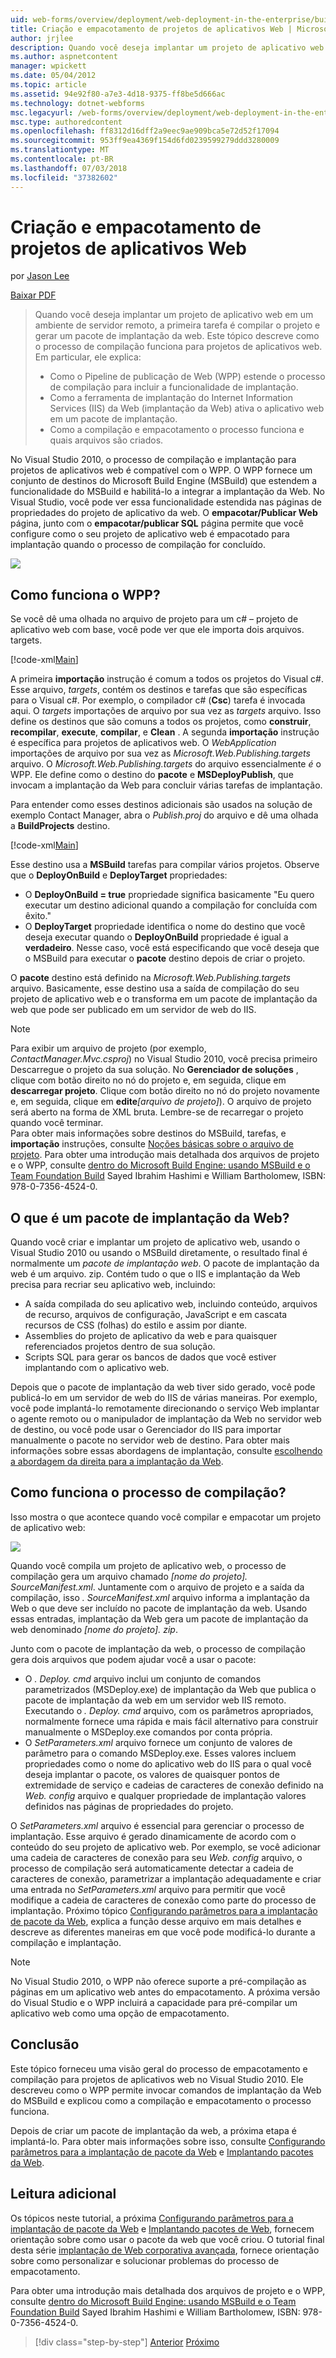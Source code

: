 ```yaml
---
uid: web-forms/overview/deployment/web-deployment-in-the-enterprise/building-and-packaging-web-application-projects
title: Criação e empacotamento de projetos de aplicativos Web | Microsoft Docs
author: jrjlee
description: Quando você deseja implantar um projeto de aplicativo web em um ambiente de servidor remoto, a primeira tarefa é compilar o projeto e gerar um ote de implantação da web...
ms.author: aspnetcontent
manager: wpickett
ms.date: 05/04/2012
ms.topic: article
ms.assetid: 94e92f80-a7e3-4d18-9375-ff8be5d666ac
ms.technology: dotnet-webforms
msc.legacyurl: /web-forms/overview/deployment/web-deployment-in-the-enterprise/building-and-packaging-web-application-projects
msc.type: authoredcontent
ms.openlocfilehash: ff8312d16dff2a9eec9ae909bca5e72d52f17094
ms.sourcegitcommit: 953ff9ea4369f154d6fd0239599279ddd3280009
ms.translationtype: MT
ms.contentlocale: pt-BR
ms.lasthandoff: 07/03/2018
ms.locfileid: "37382602"
---
```

<a name="building-and-packaging-web-application-projects"></a>Criação e empacotamento de projetos de aplicativos Web
====================
por [Jason Lee](https://github.com/jrjlee)

[Baixar PDF](https://msdnshared.blob.core.windows.net/media/MSDNBlogsFS/prod.evol.blogs.msdn.com/CommunityServer.Blogs.Components.WeblogFiles/00/00/00/63/56/8130.DeployingWebAppsInEnterpriseScenarios.pdf)

> Quando você deseja implantar um projeto de aplicativo web em um ambiente de servidor remoto, a primeira tarefa é compilar o projeto e gerar um pacote de implantação da web. Este tópico descreve como o processo de compilação funciona para projetos de aplicativos web. Em particular, ele explica:
> 
> - Como o Pipeline de publicação de Web (WPP) estende o processo de compilação para incluir a funcionalidade de implantação.
> - Como a ferramenta de implantação do Internet Information Services (IIS) da Web (implantação da Web) ativa o aplicativo web em um pacote de implantação.
> - Como a compilação e empacotamento o processo funciona e quais arquivos são criados.


No Visual Studio 2010, o processo de compilação e implantação para projetos de aplicativos web é compatível com o WPP. O WPP fornece um conjunto de destinos do Microsoft Build Engine (MSBuild) que estendem a funcionalidade do MSBuild e habilitá-lo a integrar a implantação da Web. No Visual Studio, você pode ver essa funcionalidade estendida nas páginas de propriedades do projeto de aplicativo da web. O **empacotar/Publicar Web** página, junto com o **empacotar/publicar SQL** página permite que você configure como o seu projeto de aplicativo web é empacotado para implantação quando o processo de compilação for concluído.

![](building-and-packaging-web-application-projects/_static/image1.png)

## <a name="how-does-the-wpp-work"></a>Como funciona o WPP?

Se você dê uma olhada no arquivo de projeto para um c# – projeto de aplicativo web com base, você pode ver que ele importa dois arquivos. targets.


[!code-xml[Main](building-and-packaging-web-application-projects/samples/sample1.xml)]


A primeira **importação** instrução é comum a todos os projetos do Visual c#. Esse arquivo, *targets*, contém os destinos e tarefas que são específicas para o Visual c#. Por exemplo, o compilador c# (**Csc**) tarefa é invocada aqui. O *targets* importações de arquivo por sua vez as *targets* arquivo. Isso define os destinos que são comuns a todos os projetos, como **construir**, **recompilar**, **execute**, **compilar**, e **Clean** . A segunda **importação** instrução é específica para projetos de aplicativos web. O *WebApplication* importações de arquivo por sua vez as *Microsoft.Web.Publishing.targets* arquivo. O *Microsoft.Web.Publishing.targets* do arquivo essencialmente *é* o WPP. Ele define como o destino do **pacote** e **MSDeployPublish**, que invocam a implantação da Web para concluir várias tarefas de implantação.

Para entender como esses destinos adicionais são usados na solução de exemplo Contact Manager, abra o *Publish.proj* do arquivo e dê uma olhada a **BuildProjects** destino.


[!code-xml[Main](building-and-packaging-web-application-projects/samples/sample2.xml)]


Esse destino usa a **MSBuild** tarefas para compilar vários projetos. Observe que o **DeployOnBuild** e **DeployTarget** propriedades:

- O **DeployOnBuild = true** propriedade significa basicamente "Eu quero executar um destino adicional quando a compilação for concluída com êxito."
- O **DeployTarget** propriedade identifica o nome do destino que você deseja executar quando o **DeployOnBuild** propriedade é igual a **verdadeiro**. Nesse caso, você está especificando que você deseja que o MSBuild para executar o **pacote** destino depois de criar o projeto.

O **pacote** destino está definido na *Microsoft.Web.Publishing.targets* arquivo. Basicamente, esse destino usa a saída de compilação do seu projeto de aplicativo web e o transforma em um pacote de implantação da web que pode ser publicado em um servidor de web do IIS.

> [!NOTE]
> Para exibir um arquivo de projeto (por exemplo, <em>ContactManager.Mvc.csproj</em>) no Visual Studio 2010, você precisa primeiro Descarregue o projeto da sua solução. No <strong>Gerenciador de soluções</strong> , clique com botão direito no nó do projeto e, em seguida, clique em <strong>descarregar projeto</strong>. Clique com botão direito no nó do projeto novamente e, em seguida, clique em <strong>edite</strong><em>[arquivo de projeto]</em>). O arquivo de projeto será aberto na forma de XML bruta. Lembre-se de recarregar o projeto quando você terminar.  
> Para obter mais informações sobre destinos do MSBuild, tarefas, e <strong>importação</strong> instruções, consulte [Noções básicas sobre o arquivo de projeto](understanding-the-project-file.md). Para obter uma introdução mais detalhada dos arquivos de projeto e o WPP, consulte [dentro do Microsoft Build Engine: usando MSBuild e o Team Foundation Build](http://amzn.com/0735645248) Sayed Ibrahim Hashimi e William Bartholomew, ISBN: 978-0-7356-4524-0.


## <a name="what-is-a-web-deployment-package"></a>O que é um pacote de implantação da Web?

Quando você criar e implantar um projeto de aplicativo web, usando o Visual Studio 2010 ou usando o MSBuild diretamente, o resultado final é normalmente um *pacote de implantação web*. O pacote de implantação da web é um arquivo. zip. Contém tudo o que o IIS e implantação da Web precisa para recriar seu aplicativo web, incluindo:

- A saída compilada do seu aplicativo web, incluindo conteúdo, arquivos de recurso, arquivos de configuração, JavaScript e em cascata recursos de CSS (folhas) do estilo e assim por diante.
- Assemblies do projeto de aplicativo da web e para quaisquer referenciados projetos dentro de sua solução.
- Scripts SQL para gerar os bancos de dados que você estiver implantando com o aplicativo web.

Depois que o pacote de implantação da web tiver sido gerado, você pode publicá-lo em um servidor de web do IIS de várias maneiras. Por exemplo, você pode implantá-lo remotamente direcionando o serviço Web implantar o agente remoto ou o manipulador de implantação da Web no servidor web de destino, ou você pode usar o Gerenciador do IIS para importar manualmente o pacote no servidor web de destino. Para obter mais informações sobre essas abordagens de implantação, consulte [escolhendo a abordagem da direita para a implantação da Web](../configuring-server-environments-for-web-deployment/choosing-the-right-approach-to-web-deployment.md).

## <a name="how-does-the-build-process-work"></a>Como funciona o processo de compilação?

Isso mostra o que acontece quando você compilar e empacotar um projeto de aplicativo web:

![](building-and-packaging-web-application-projects/_static/image2.png)

Quando você compila um projeto de aplicativo web, o processo de compilação gera um arquivo chamado *[nome do projeto]. SourceManifest.xml*. Juntamente com o arquivo de projeto e a saída da compilação, isso *. SourceManifest.xml* arquivo informa a implantação da Web o que deve ser incluído no pacote de implantação da web. Usando essas entradas, implantação da Web gera um pacote de implantação da web denominado *[nome do projeto]. zip*.

Junto com o pacote de implantação da web, o processo de compilação gera dois arquivos que podem ajudar você a usar o pacote:

- O *. Deploy. cmd* arquivo inclui um conjunto de comandos parametrizados (MSDeploy.exe) de implantação da Web que publica o pacote de implantação da web em um servidor web IIS remoto. Executando o *. Deploy. cmd* arquivo, com os parâmetros apropriados, normalmente fornece uma rápida e mais fácil alternativo para construir manualmente o MSDeploy.exe comandos por conta própria.
- O *SetParameters.xml* arquivo fornece um conjunto de valores de parâmetro para o comando MSDeploy.exe. Esses valores incluem propriedades como o nome do aplicativo web do IIS para o qual você deseja implantar o pacote, os valores de quaisquer pontos de extremidade de serviço e cadeias de caracteres de conexão definido na *Web. config* arquivo e qualquer propriedade de implantação valores definidos nas páginas de propriedades do projeto.

O *SetParameters.xml* arquivo é essencial para gerenciar o processo de implantação. Esse arquivo é gerado dinamicamente de acordo com o conteúdo do seu projeto de aplicativo web. Por exemplo, se você adicionar uma cadeia de caracteres de conexão para seu *Web. config* arquivo, o processo de compilação será automaticamente detectar a cadeia de caracteres de conexão, parametrizar a implantação adequadamente e criar uma entrada no  *SetParameters.xml* arquivo para permitir que você modifique a cadeia de caracteres de conexão como parte do processo de implantação. Próximo tópico [Configurando parâmetros para a implantação de pacote da Web](configuring-parameters-for-web-package-deployment.md), explica a função desse arquivo em mais detalhes e descreve as diferentes maneiras em que você pode modificá-lo durante a compilação e implantação.

> [!NOTE]
> No Visual Studio 2010, o WPP não oferece suporte a pré-compilação as páginas em um aplicativo web antes do empacotamento. A próxima versão do Visual Studio e o WPP incluirá a capacidade para pré-compilar um aplicativo web como uma opção de empacotamento.


## <a name="conclusion"></a>Conclusão

Este tópico forneceu uma visão geral do processo de empacotamento e compilação para projetos de aplicativos web no Visual Studio 2010. Ele descreveu como o WPP permite invocar comandos de implantação da Web do MSBuild e explicou como a compilação e empacotamento o processo funciona.

Depois de criar um pacote de implantação da web, a próxima etapa é implantá-lo. Para obter mais informações sobre isso, consulte [Configurando parâmetros para a implantação de pacote da Web](configuring-parameters-for-web-package-deployment.md) e [Implantando pacotes da Web](deploying-web-packages.md).

## <a name="further-reading"></a>Leitura adicional

Os tópicos neste tutorial, a próxima [Configurando parâmetros para a implantação de pacote da Web](configuring-parameters-for-web-package-deployment.md) e [Implantando pacotes de Web](deploying-web-packages.md), fornecem orientação sobre como usar o pacote da web que você criou. O tutorial final desta série [implantação de Web corporativa avançada](../advanced-enterprise-web-deployment/advanced-enterprise-web-deployment.md), fornece orientação sobre como personalizar e solucionar problemas do processo de empacotamento.

Para obter uma introdução mais detalhada dos arquivos de projeto e o WPP, consulte [dentro do Microsoft Build Engine: usando MSBuild e o Team Foundation Build](http://amzn.com/0735645248) Sayed Ibrahim Hashimi e William Bartholomew, ISBN: 978-0-7356-4524-0.

> [!div class="step-by-step"]
> [Anterior](understanding-the-build-process.md)
> [Próximo](configuring-parameters-for-web-package-deployment.md)
